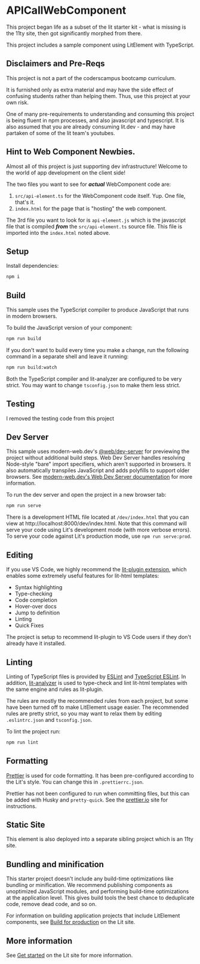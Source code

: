 # APICallWebComponent

This project began life as a subset of the lit starter kit - what is missing is the 11ty site, then got significantly morphed from there.

This project includes a sample component using LitElement with TypeScript.

## Disclaimers and Pre-Reqs

This project is not a part of the coderscampus bootcamp curriculum.

It is furnished only as extra material and may have the side effect of confusing students rather than helping them. Thus, use this project at your own risk.

One of many pre-requirements to understanding and consuming this project is being fluent in npm processes, and also javascript and typescript. It is also assumed that you are already consuming lit.dev - and may have partaken of some of the lit team's youtubes.

## Hint to Web Component Newbies.

Almost all of this project is just supporting dev infrastructure! Welcome to the world of app development on the client side!

The two files you want to see for _**actual**_ WebComponent code are:

1. `src/api-element.ts` for the WebComponent code itself. Yup. One file, that's it.
2. `index.html` for the page that is "hosting" the web component.

The 3rd file you want to look for is `api-element.js` which is the javascript file that is compiled _**from**_ the `src/api-element.ts` source file. This file is imported into the `index.html` noted above.

## Setup

Install dependencies:

```bash
npm i
```

## Build

This sample uses the TypeScript compiler to produce JavaScript that runs in modern browsers.

To build the JavaScript version of your component:

```bash
npm run build
```

If you don't want to build every time you make a change, run the following command in a separate shell and leave it running:

```bash
npm run build:watch
```

Both the TypeScript compiler and lit-analyzer are configured to be very strict. You may want to change `tsconfig.json` to make them less strict.

## Testing

I removed the testing code from this project

## Dev Server

This sample uses modern-web.dev's [@web/dev-server](https://www.npmjs.com/package/@web/dev-server) for previewing the project without additional build steps. Web Dev Server handles resolving Node-style "bare" import specifiers, which aren't supported in browsers. It also automatically transpiles JavaScript and adds polyfills to support older browsers. See [modern-web.dev's Web Dev Server documentation](https://modern-web.dev/docs/dev-server/overview/) for more information.

To run the dev server and open the project in a new browser tab:

```bash
npm run serve
```

There is a development HTML file located at `/dev/index.html` that you can view at http://localhost:8000/dev/index.html. Note that this command will serve your code using Lit's development mode (with more verbose errors). To serve your code against Lit's production mode, use `npm run serve:prod`.

## Editing

If you use VS Code, we highly recommend the [lit-plugin extension](https://marketplace.visualstudio.com/items?itemName=runem.lit-plugin), which enables some extremely useful features for lit-html templates:

- Syntax highlighting
- Type-checking
- Code completion
- Hover-over docs
- Jump to definition
- Linting
- Quick Fixes

The project is setup to recommend lit-plugin to VS Code users if they don't already have it installed.

## Linting

Linting of TypeScript files is provided by [ESLint](eslint.org) and [TypeScript ESLint](https://github.com/typescript-eslint/typescript-eslint). In addition, [lit-analyzer](https://www.npmjs.com/package/lit-analyzer) is used to type-check and lint lit-html templates with the same engine and rules as lit-plugin.

The rules are mostly the recommended rules from each project, but some have been turned off to make LitElement usage easier. The recommended rules are pretty strict, so you may want to relax them by editing `.eslintrc.json` and `tsconfig.json`.

To lint the project run:

```bash
npm run lint
```

## Formatting

[Prettier](https://prettier.io/) is used for code formatting. It has been pre-configured according to the Lit's style. You can change this in `.prettierrc.json`.

Prettier has not been configured to run when committing files, but this can be added with Husky and `pretty-quick`. See the [prettier.io](https://prettier.io/) site for instructions.

## Static Site

This element is also deployed into a separate sibling project which is an 11ty site.

## Bundling and minification

This starter project doesn't include any build-time optimizations like bundling or minification. We recommend publishing components as unoptimized JavaScript modules, and performing build-time optimizations at the application level. This gives build tools the best chance to deduplicate code, remove dead code, and so on.

For information on building application projects that include LitElement components, see [Build for production](https://lit.dev/docs/tools/production/) on the Lit site.

## More information

See [Get started](https://lit.dev/docs/getting-started/) on the Lit site for more information.

